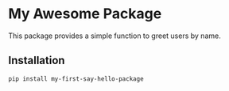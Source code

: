 # My Awesome Package

This package provides a simple function to greet users by name.

## Installation

```bash
pip install my-first-say-hello-package